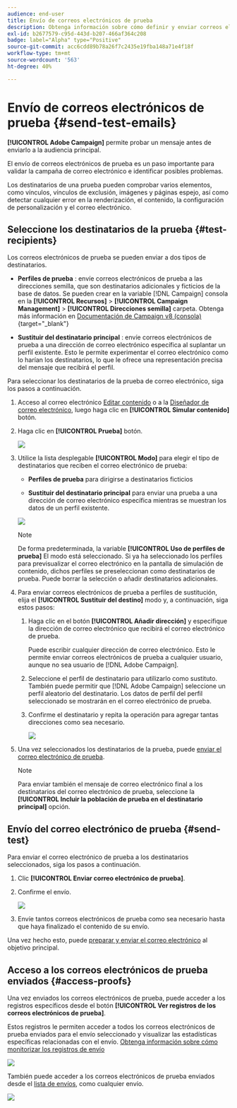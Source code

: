 ```yaml
---
audience: end-user
title: Envío de correos electrónicos de prueba
description: Obtenga información sobre cómo definir y enviar correos electrónicos de prueba
exl-id: b2677579-c95d-443d-b207-466af364c208
badge: label="Alpha" type="Positive"
source-git-commit: acc6cdd89b78a26f7c2435e19fba148a71e4f18f
workflow-type: tm+mt
source-wordcount: '563'
ht-degree: 40%

---
```


# Envío de correos electrónicos de prueba {#send-test-emails}

**[!UICONTROL Adobe Campaign]** permite probar un mensaje antes de enviarlo a la audiencia principal.

El envío de correos electrónicos de prueba es un paso importante para validar la campaña de correo electrónico e identificar posibles problemas.

Los destinatarios de una prueba pueden comprobar varios elementos, como vínculos, vínculos de exclusión, imágenes y páginas espejo, así como detectar cualquier error en la renderización, el contenido, la configuración de personalización y el correo electrónico.

## Seleccione los destinatarios de la prueba {#test-recipients}

Los correos electrónicos de prueba se pueden enviar a dos tipos de destinatarios.

* **Perfiles de prueba** : envíe correos electrónicos de prueba a las direcciones semilla, que son destinatarios adicionales y ficticios de la base de datos. Se pueden crear en la variable [!DNL Campaign] consola en la **[!UICONTROL Recursos]** > **[!UICONTROL Campaign Management]** > **[!UICONTROL Direcciones semilla]** carpeta. Obtenga más información en [Documentación de Campaign v8 (consola)](https://experienceleague.adobe.com/docs/campaign/campaign-v8/audience/add-profiles/test-profiles.html){target="_blank"}

* **Sustituir del destinatario principal** : envíe correos electrónicos de prueba a una dirección de correo electrónico específica al suplantar un perfil existente. Esto le permite experimentar el correo electrónico como lo harían los destinatarios, lo que le ofrece una representación precisa del mensaje que recibirá el perfil.

Para seleccionar los destinatarios de la prueba de correo electrónico, siga los pasos a continuación.

1. Acceso al correo electrónico [Editar contenido](../content/edit-content.md) o a la [Diseñador de correo electrónico](../content/get-started-email-designer.md), luego haga clic en **[!UICONTROL Simular contenido]** botón.

1. Haga clic en **[!UICONTROL Prueba]** botón.

   ![](assets/simulate-test-button.png)

1. Utilice la lista desplegable **[!UICONTROL Modo]** para elegir el tipo de destinatarios que reciben el correo electrónico de prueba:

   * **Perfiles de prueba** para dirigirse a destinatarios ficticios

   * **Sustituir del destinatario principal** para enviar una prueba a una dirección de correo electrónico específica mientras se muestran los datos de un perfil existente.

   ![](assets/simulate-profile-mode.png)

   >[!NOTE]
   >
   >De forma predeterminada, la variable **[!UICONTROL Uso de perfiles de prueba]** El modo está seleccionado. Si ya ha seleccionado los perfiles para previsualizar el correo electrónico en la pantalla de simulación de contenido, dichos perfiles se preseleccionan como destinatarios de prueba. Puede borrar la selección o añadir destinatarios adicionales.

1. Para enviar correos electrónicos de prueba a perfiles de sustitución, elija el **[!UICONTROL Sustituir del destino]** modo y, a continuación, siga estos pasos:

   1. Haga clic en el botón **[!UICONTROL Añadir dirección]** y especifique la dirección de correo electrónico que recibirá el correo electrónico de prueba.

      Puede escribir cualquier dirección de correo electrónico. Esto le permite enviar correos electrónicos de prueba a cualquier usuario, aunque no sea usuario de [!DNL Adobe Campaign].

   1. Seleccione el perfil de destinatario para utilizarlo como sustituto. También puede permitir que [!DNL Adobe Campaign] seleccione un perfil aleatorio del destinatario. Los datos de perfil del perfil seleccionado se mostrarán en el correo electrónico de prueba.

   1. Confirme el destinatario y repita la operación para agregar tantas direcciones como sea necesario.

      ![](assets/simulate-profile-substitute.png)

1. Una vez seleccionados los destinatarios de la prueba, puede [enviar el correo electrónico de prueba](#send-test).

   >[!NOTE]
   >
   >Para enviar también el mensaje de correo electrónico final a los destinatarios del correo electrónico de prueba, seleccione la **[!UICONTROL Incluir la población de prueba en el destinatario principal]** opción.

## Envío del correo electrónico de prueba {#send-test}

Para enviar el correo electrónico de prueba a los destinatarios seleccionados, siga los pasos a continuación.

1. Clic **[!UICONTROL Enviar correo electrónico de prueba]**.

1. Confirme el envío.

   ![](assets/simulate-send-test.png)

1. Envíe tantos correos electrónicos de prueba como sea necesario hasta que haya finalizado el contenido de su envío.

Una vez hecho esto, puede [preparar y enviar el correo electrónico](../monitor/prepare-send.md) al objetivo principal.

## Acceso a los correos electrónicos de prueba enviados {#access-proofs}

Una vez enviados los correos electrónicos de prueba, puede acceder a los registros específicos desde el botón **[!UICONTROL Ver registros de los correos electrónicos de prueba]**.

Estos registros le permiten acceder a todos los correos electrónicos de prueba enviados para el envío seleccionado y visualizar las estadísticas específicas relacionadas con el envío. [Obtenga información sobre cómo monitorizar los registros de envío](../monitor/delivery-logs.md)

![](assets/simulate-test-log.png)

También puede acceder a los correos electrónicos de prueba enviados desde el [lista de envíos](../msg/gs-messages.md), como cualquier envío.

![](assets/simulate-deliveries-list.png)
